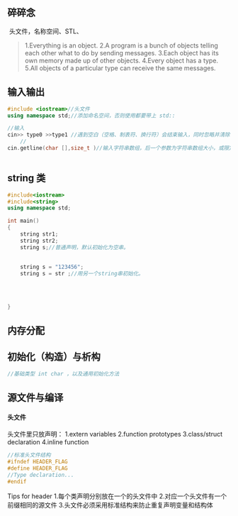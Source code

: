 ## 碎碎念

​	头文件，名称空间、STL、

>1.Everything is an object.
>2.A program is a bunch of objects telling each other what to do by sending messages.
>3.Each object has its own memory made up of other objects.
>4.Every object has a type.
>5.All objects of a particular type can receive the same messages.


## 输入输出

```c++
#include <iostream>//头文件
using namespace std;//添加命名空间，否则使用都要带上 std::

//输入
cin>> type0 >>type1 //遇到空白（空格、制表符、换行符）会结束输入，同时忽略并清除
    //
cin.getline(char [],size_t )//输入字符串数组，后一个参数为字符串数组大小，或限定输入长度。不会忽视空白符，也即会形成空串。



```





## string 类

```c++
#include<iostream>
#include<string>
using namespace std;

int main()
{
    string str1;
    string str2;
    string s;//普通声明，默认初始化为空串。
    
    
    string s = "123456";
    string s = str ;//用另一个string串初始化。
    
    
    
    
}


```











## 内存分配



## 初始化（构造）与析构

```c++
//基础类型 int char ，以及通用初始化方法


```






## 源文件与编译

#### 头文件

头文件里只放声明：
1.extern variables
2.function prototypes
3.class/struct declaration
4.inline function

```c++
//标准头文件结构
#ifndef HEADER_FLAG
#define HEADER_FLAG
//Type declaration...
#endif
```

Tips for header
1.每个类声明分别放在一个的头文件中
2.对应一个头文件有一个前缀相同的源文件
3.头文件必须采用标准结构来防止重复声明变量和结构体

